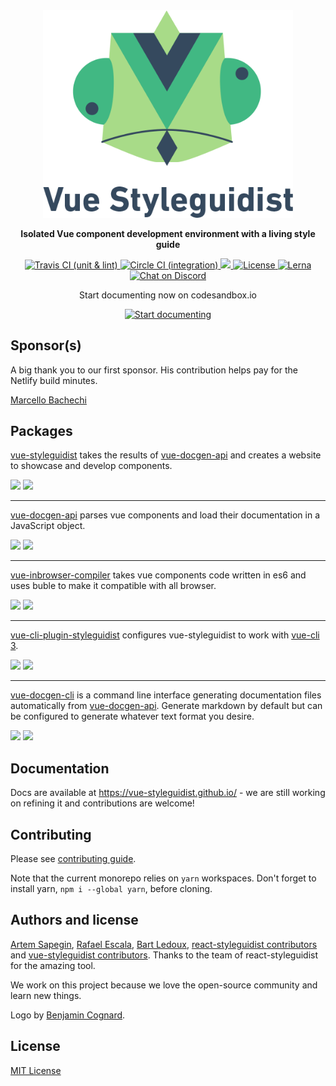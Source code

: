 <div align="center" markdown="1" style="text-align:center">
    <img src="https://raw.githubusercontent.com/vue-styleguidist/vue-styleguidist/dev/assets/logo-withtext.png" alt="Vue Styleguidist" width="400">

**Isolated Vue component development environment with a living style guide**

<div>
<a href="https://travis-ci.com/vue-styleguidist/vue-styleguidist">
    <img src="https://travis-ci.com/vue-styleguidist/vue-styleguidist.svg?branch=dev" alt="Travis CI (unit & lint)">
</a>
<a href="https://circleci.com/gh/vue-styleguidist/vue-styleguidist">
    <img src="https://circleci.com/gh/vue-styleguidist/vue-styleguidist.svg?style=shield" alt="Circle CI (integration)">
</a>
<a href="https://codecov.io/gh/vue-styleguidist/vue-styleguidist">
  <img src="https://codecov.io/gh/vue-styleguidist/vue-styleguidist/branch/dev/graph/badge.svg" />
</a>
<a href="LICENSE">
    <img src="https://img.shields.io/npm/l/vue-styleguidist.svg" alt="License">
</a>
<a href="https://lernajs.io/">
    <img src="https://img.shields.io/badge/maintained%20with-lerna-cc00ff.svg" alt="Lerna">
</a>
<a href="https://discordapp.com/channels/325477692906536972/538786416092512278">
    <img src="https://img.shields.io/discord/325477692906536972.svg?logo=discord"
alt="Chat on Discord">
</a>
</div>
<p>Start documenting now on codesandbox.io</p>
<a href="https://codesandbox.io/s/github/vue-styleguidist/vue-styleguidist-example">
    <img src="https://codesandbox.io/static/img/play-codesandbox.svg" alt="Start documenting"/>
</a>
</div>

## Sponsor(s)

A big thank you to our first sponsor. His contribution helps pay for the Netlify build minutes.

[Marcello Bachechi](https://github.com/pilotkid)

## Packages

[vue-styleguidist](packages/vue-styleguidist) takes the results of [vue-docgen-api](packages/vue-docgen-api) and creates a website to showcase and develop components.

[![](https://img.shields.io/npm/v/vue-styleguidist.svg)](https://www.npmjs.com/package/vue-styleguidist) [![](https://img.shields.io/npm/dw/vue-styleguidist.svg)](https://www.npmjs.com/package/vue-styleguidist)

---

[vue-docgen-api](packages/vue-docgen-api) parses vue components and load their documentation in a JavaScript object.

[![](https://img.shields.io/npm/v/vue-docgen-api.svg)](https://www.npmjs.com/package/vue-docgen-api) [![](https://img.shields.io/npm/dw/vue-docgen-api.svg)](https://www.npmjs.com/package/vue-docgen-api)

---

[vue-inbrowser-compiler](packages/vue-inbrowser-compiler) takes vue components code written in es6 and uses buble to make it compatible with all browser.

[![](https://img.shields.io/npm/v/vue-inbrowser-compiler.svg)](https://www.npmjs.com/package/vue-inbrowser-compiler) [![](https://img.shields.io/npm/dw/vue-inbrowser-compiler.svg)](https://www.npmjs.com/package/vue-inbrowser-compiler)

---

[vue-cli-plugin-styleguidist](packages/vue-cli-plugin-styleguidist) configures vue-styleguidist to work with [vue-cli 3](https://cli.vuejs.org/guide/).

[![](https://img.shields.io/npm/v/vue-cli-plugin-styleguidist.svg)](https://www.npmjs.com/package/vue-cli-plugin-styleguidist) [![](https://img.shields.io/npm/dw/vue-cli-plugin-styleguidist.svg)](https://www.npmjs.com/package/vue-cli-plugin-styleguidist)

---

[vue-docgen-cli](packages/vue-docgen-cli) is a command line interface generating documentation files automatically from [vue-docgen-api](packages/vue-docgen-api). Generate markdown by default but can be configured to generate whatever text format you desire.

[![](https://img.shields.io/npm/v/vue-docgen-cli.svg)](https://www.npmjs.com/package/vue-docgen-cli) [![](https://img.shields.io/npm/dw/vue-docgen-cli.svg)](https://www.npmjs.com/package/vue-docgen-cli)

## Documentation

Docs are available at https://vue-styleguidist.github.io/ - we are still working on refining it and contributions are welcome!

## Contributing

Please see [contributing guide](https://github.com/vue-styleguidist/vue-styleguidist/blob/delivery/.github/CONTRIBUTING.md).

Note that the current monorepo relies on `yarn` workspaces. Don't forget to install yarn, `npm i --global yarn`, before cloning.

## Authors and license

[Artem Sapegin](http://sapegin.me), [Rafael Escala](https://github.com/rafaesc), [Bart Ledoux](https://github.com/elevatebart), [react-styleguidist contributors](https://github.com/styleguidist/react-styleguidist/graphs/contributors) and [vue-styleguidist contributors](https://github.com/vue-styleguidist/vue-styleguidist/graphs/contributors). Thanks to the team of react-styleguidist for the amazing tool.

We work on this project because we love the open-source community and learn new things.

Logo by [Benjamin Cognard](https://twitter.com/benbnur).

## License

[MIT License](https://github.com/vue-styleguidist/vue-styleguidist/blob/delivery/LICENSE)
